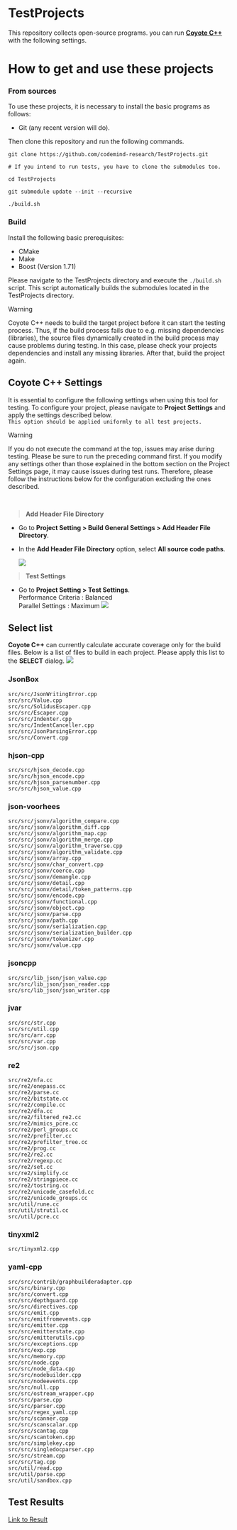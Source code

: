 # TestProjects

This repository collects open-source programs. you can run [**Coyote C++**](https://github.com/codemind-research/CoyoteCPP) with the following settings.

# How to get and use these projects

### From sources

To use these projects, it is necessary to install the basic programs as follows:

- Git (any recent version will do).

Then clone this repository and run the following commands.

```
git clone https://github.com/codemind-research/TestProjects.git

# If you intend to run tests, you have to clone the submodules too.

cd TestProjects

git submodule update --init --recursive

./build.sh
```

### Build

Install the following basic prerequisites:

- CMake
- Make
- Boost (Version 1.71)

Please navigate to the TestProjects directory and execute the `./build.sh` script. This script automatically builds the submodules located in the TestProjects directory.

> [!WARNING]
> Coyote C++ needs to build the target project before it can start the testing process. Thus, if the build process fails due to e.g. missing dependencies (libraries), the source files dynamically created in the build process may cause problems during testing. In this case, please check your projects dependencies and install any missing libraries. After that, build the project again.

## **Coyote C++ Settings**

It is essential to configure the following settings when using this tool for testing. To configure your project, please navigate to **Project Settings** and apply the settings described below.
<br>
`This option should be applied uniformly to all test projects.`

> [!WARNING]
> If you do not execute the command at the top, issues may arise during testing. Please be sure to run the preceding command first.
> If you modify any settings other than those explained in the bottom section on the Project Settings page, it may cause issues during test runs. Therefore, please follow the instructions below for the configuration excluding the ones described.

<br>

> **Add Header File Directory**

- Go to **Project Setting > Build General Settings > Add Header File Directory**.
- In the **Add Header File Directory** option, select **All source code paths**.

  ![](./img/add_header.png)

> **Test Settings**

- Go to **Project Setting > Test Settings**.
  <br>
  Performance Criteria : Balanced
  <br>
  Parallel Settings : Maximum
  ![](./img/test_setting.png)

## **Select list**

**Coyote C++** can currently calculate accurate coverage only for the build files. Below is a list of files to build in each project. Please apply this list to the **SELECT** dialog.
![](./img/select_list.png)

### JsonBox

```
src/src/JsonWritingError.cpp
src/src/Value.cpp
src/src/SolidusEscaper.cpp
src/src/Escaper.cpp
src/src/Indenter.cpp
src/src/IndentCanceller.cpp
src/src/JsonParsingError.cpp
src/src/Convert.cpp
```

### hjson-cpp

```
src/src/hjson_decode.cpp
src/src/hjson_encode.cpp
src/src/hjson_parsenumber.cpp
src/src/hjson_value.cpp
```

### json-voorhees

```
src/src/jsonv/algorithm_compare.cpp
src/src/jsonv/algorithm_diff.cpp
src/src/jsonv/algorithm_map.cpp
src/src/jsonv/algorithm_merge.cpp
src/src/jsonv/algorithm_traverse.cpp
src/src/jsonv/algorithm_validate.cpp
src/src/jsonv/array.cpp
src/src/jsonv/char_convert.cpp
src/src/jsonv/coerce.cpp
src/src/jsonv/demangle.cpp
src/src/jsonv/detail.cpp
src/src/jsonv/detail/token_patterns.cpp
src/src/jsonv/encode.cpp
src/src/jsonv/functional.cpp
src/src/jsonv/object.cpp
src/src/jsonv/parse.cpp
src/src/jsonv/path.cpp
src/src/jsonv/serialization.cpp
src/src/jsonv/serialization_builder.cpp
src/src/jsonv/tokenizer.cpp
src/src/jsonv/value.cpp
```

### jsoncpp

```
src/src/lib_json/json_value.cpp
src/src/lib_json/json_reader.cpp
src/src/lib_json/json_writer.cpp
```

### jvar

```
src/src/str.cpp
src/src/util.cpp
src/src/arr.cpp
src/src/var.cpp
src/src/json.cpp
```

### re2

```
src/re2/nfa.cc
src/re2/onepass.cc
src/re2/parse.cc
src/re2/bitstate.cc
src/re2/compile.cc
src/re2/dfa.cc
src/re2/filtered_re2.cc
src/re2/mimics_pcre.cc
src/re2/perl_groups.cc
src/re2/prefilter.cc
src/re2/prefilter_tree.cc
src/re2/prog.cc
src/re2/re2.cc
src/re2/regexp.cc
src/re2/set.cc
src/re2/simplify.cc
src/re2/stringpiece.cc
src/re2/tostring.cc
src/re2/unicode_casefold.cc
src/re2/unicode_groups.cc
src/util/rune.cc
src/util/strutil.cc
src/util/pcre.cc
```

### tinyxml2

```
src/tinyxml2.cpp
```

### yaml-cpp

```
src/src/contrib/graphbuilderadapter.cpp
src/src/binary.cpp
src/src/convert.cpp
src/src/depthguard.cpp
src/src/directives.cpp
src/src/emit.cpp
src/src/emitfromevents.cpp
src/src/emitter.cpp
src/src/emitterstate.cpp
src/src/emitterutils.cpp
src/src/exceptions.cpp
src/src/exp.cpp
src/src/memory.cpp
src/src/node.cpp
src/src/node_data.cpp
src/src/nodebuilder.cpp
src/src/nodeevents.cpp
src/src/null.cpp
src/src/ostream_wrapper.cpp
src/src/parse.cpp
src/src/parser.cpp
src/src/regex_yaml.cpp
src/src/scanner.cpp
src/src/scanscalar.cpp
src/src/scantag.cpp
src/src/scantoken.cpp
src/src/simplekey.cpp
src/src/singledocparser.cpp
src/src/stream.cpp
src/src/tag.cpp
src/util/read.cpp
src/util/parse.cpp
src/util/sandbox.cpp
```

## Test Results

[Link to Result](result/html_report.md)
